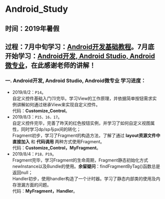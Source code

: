 # Android_Study

## **时间**：2019年暑假

## **过程**：7月中旬学习：[Android开发基础教程](https://space.bilibili.com/137860026/)。7月底开始学习：[Android开发, Android Studio, Android微专业](https://www.bilibili.com/video/av50720825)，在此感谢老师的讲解！

### **一. Android开发, Android Studio, Android微专业 学习进度：**

* 2019/8/2：`P14`。  
自定义控件基础入门(1)完毕。学习View的工作原理，并依据简单按钮需求实例讲解如何通过继承View来实现自定义控件。  
代码：**Customize_Control**。
* 2019/8/3：`P15，16，17`。  
自定义控件完毕，完善了昨天的红色按钮实例，并学习了如何自定义视图属性，同时学习dp/sp与px间的转化；  
Fragment初步，学习了Fragment的构造方法，了解了通过 **layout资源文件中直接加入** 和 **代码调用** 两种方式使用Fragment。  
代码：**Customize_Control，MyFragment**。
* 2019/8/4：`P18，P19`。  
Fragment完毕，学习Fragment的生命周期，Fragment静态初始化方式newInstance以及Bundle的使用。**余留疑问**：findFragmentByTag()函数总是返回null；  
Handler初步，使用handler构造了一个计时器。学习了静态内部类的使用及内存泄漏方面的问题。  
代码：**MyFragment，Handler**。
